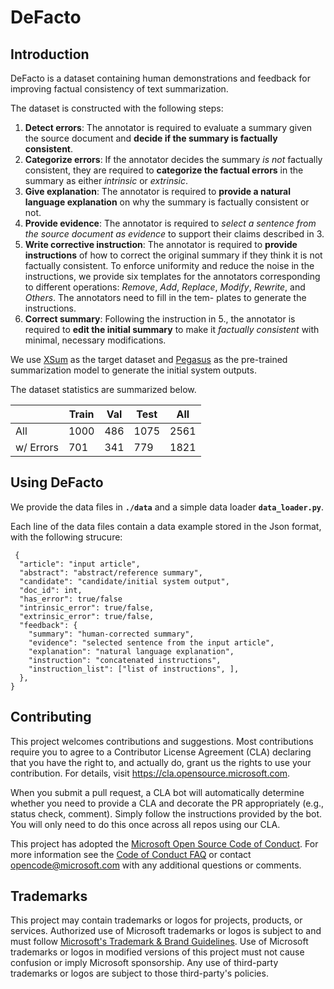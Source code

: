 # DeFacto

## Introduction

DeFacto is a dataset containing human demonstrations and feedback for improving factual consistency of text summarization.

The dataset is constructed with the following steps:

1. **Detect errors**: The annotator is required to
evaluate a summary given the source document and
**decide if the summary is factually consistent**.
2. **Categorize errors**: If the annotator decides
the summary *is not* factually consistent, they are
required to **categorize the factual errors** in the
summary as either *intrinsic* or *extrinsic*.
3. **Give explanation**: The annotator is required to
**provide a natural language explanation** on why
the summary is factually consistent or not.
4. **Provide evidence**: The annotator is required to
*select a sentence from the source document as
evidence* to support their claims described in 3.
5. **Write corrective instruction**: The annotator is
required to **provide instructions** of how to correct
the original summary if they think it is not factually
consistent. To enforce uniformity and reduce the
noise in the instructions, we provide six templates
for the annotators corresponding to different operations: *Remove*, *Add*, *Replace*, *Modify*, *Rewrite*,
and *Others*. The annotators need to fill in the tem-
plates to generate the instructions.
6. **Correct summary**: Following the instruction
in 5., the annotator is required to **edit the initial
summary** to make it *factually consistent* with minimal, necessary modifications.

We use [XSum](https://github.com/EdinburghNLP/XSum) as the target dataset and [Pegasus](https://github.com/google-research/pegasus) as the pre-trained summarization model to generate the initial system outputs.

The dataset statistics are summarized below.

| | Train | Val | Test | All |
| --- | --- | --- | --- | --- |
| All |  1000 | 486 | 1075 | 2561 |
| w/ Errors | 701 | 341 | 779 | 1821 |

## Using DeFacto

We provide the data files in **`./data`** and a simple data loader **``data_loader.py``**.

Each line of the data files contain a data example stored in the Json format, with the following strucure:

```
 {
  "article": "input article",
  "abstract": "abstract/reference summary",
  "candidate": "candidate/initial system output",
  "doc_id": int,
  "has_error": true/false
  "intrinsic_error": true/false,
  "extrinsic_error": true/false,
  "feedback": {
    "summary": "human-corrected summary",
    "evidence": "selected sentence from the input article",
    "explanation": "natural language explanation",
    "instruction": "concatenated instructions",
    "instruction_list": ["list of instructions", ],
  },
}
```


## Contributing

This project welcomes contributions and suggestions.  Most contributions require you to agree to a
Contributor License Agreement (CLA) declaring that you have the right to, and actually do, grant us
the rights to use your contribution. For details, visit https://cla.opensource.microsoft.com.

When you submit a pull request, a CLA bot will automatically determine whether you need to provide
a CLA and decorate the PR appropriately (e.g., status check, comment). Simply follow the instructions
provided by the bot. You will only need to do this once across all repos using our CLA.

This project has adopted the [Microsoft Open Source Code of Conduct](https://opensource.microsoft.com/codeofconduct/).
For more information see the [Code of Conduct FAQ](https://opensource.microsoft.com/codeofconduct/faq/) or
contact [opencode@microsoft.com](mailto:opencode@microsoft.com) with any additional questions or comments.

## Trademarks

This project may contain trademarks or logos for projects, products, or services. Authorized use of Microsoft 
trademarks or logos is subject to and must follow 
[Microsoft's Trademark & Brand Guidelines](https://www.microsoft.com/en-us/legal/intellectualproperty/trademarks/usage/general).
Use of Microsoft trademarks or logos in modified versions of this project must not cause confusion or imply Microsoft sponsorship.
Any use of third-party trademarks or logos are subject to those third-party's policies.
